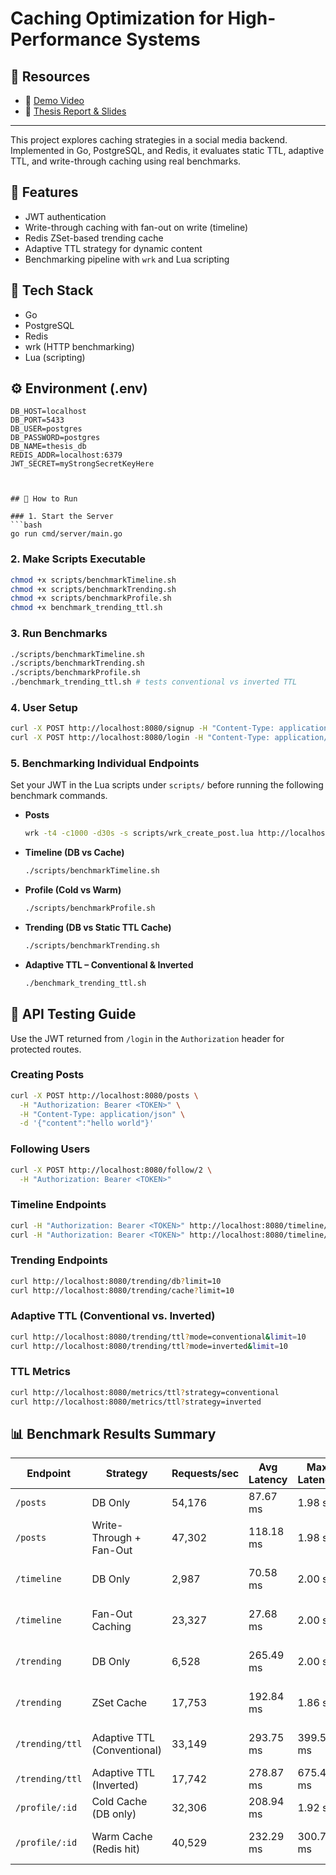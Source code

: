 # Caching Optimization for High-Performance Systems

## 📎 Resources

- 🔗 [Demo Video](https://www.youtube.com/watch?v=UdKiaBQyl5A)
- 📄 [Thesis Report & Slides](https://drive.google.com/drive/folders/1zzhBtGxGyeFITczU0Efz6mBtrRfZf2im)

---

This project explores caching strategies in a social media backend. Implemented in Go, PostgreSQL, and Redis, it evaluates static TTL, adaptive TTL, and write-through caching using real benchmarks.

## 🔧 Features

- JWT authentication
- Write-through caching with fan-out on write (timeline)
- Redis ZSet-based trending cache
- Adaptive TTL strategy for dynamic content
- Benchmarking pipeline with `wrk` and Lua scripting

## 🧪 Tech Stack

- Go
- PostgreSQL
- Redis
- wrk (HTTP benchmarking)
- Lua (scripting)

## ⚙️ Environment (.env)
```env
DB_HOST=localhost
DB_PORT=5433
DB_USER=postgres
DB_PASSWORD=postgres
DB_NAME=thesis_db
REDIS_ADDR=localhost:6379
JWT_SECRET=myStrongSecretKeyHere



## 🚀 How to Run

### 1. Start the Server
```bash
go run cmd/server/main.go
```

### 2. Make Scripts Executable
```bash
chmod +x scripts/benchmarkTimeline.sh
chmod +x scripts/benchmarkTrending.sh
chmod +x scripts/benchmarkProfile.sh
chmod +x benchmark_trending_ttl.sh
```

### 3. Run Benchmarks
```bash
./scripts/benchmarkTimeline.sh
./scripts/benchmarkTrending.sh
./scripts/benchmarkProfile.sh
./benchmark_trending_ttl.sh # tests conventional vs inverted TTL
```

### 4. User Setup
```bash
curl -X POST http://localhost:8080/signup -H "Content-Type: application/json" -d '{"username":"user2", "password":"password2"}'
curl -X POST http://localhost:8080/login -H "Content-Type: application/json" -d '{"username":"user1", "password":"password1"}'
```

### 5. Benchmarking Individual Endpoints
Set your JWT in the Lua scripts under `scripts/` before running the following
benchmark commands.

- **Posts**
  ```bash
  wrk -t4 -c1000 -d30s -s scripts/wrk_create_post.lua http://localhost:8080/posts
  ```
- **Timeline (DB vs Cache)**
  ```bash
  ./scripts/benchmarkTimeline.sh
  ```
- **Profile (Cold vs Warm)**
  ```bash
  ./scripts/benchmarkProfile.sh
  ```
- **Trending (DB vs Static TTL Cache)**
  ```bash
  ./scripts/benchmarkTrending.sh
  ```
- **Adaptive TTL – Conventional & Inverted**
  ```bash
  ./benchmark_trending_ttl.sh
  ```

## 🧪 API Testing Guide
Use the JWT returned from `/login` in the `Authorization` header for protected routes.

### Creating Posts
```bash
curl -X POST http://localhost:8080/posts \
  -H "Authorization: Bearer <TOKEN>" \
  -H "Content-Type: application/json" \
  -d '{"content":"hello world"}'
```

### Following Users
```bash
curl -X POST http://localhost:8080/follow/2 \
  -H "Authorization: Bearer <TOKEN>"
```

### Timeline Endpoints
```bash
curl -H "Authorization: Bearer <TOKEN>" http://localhost:8080/timeline/db
curl -H "Authorization: Bearer <TOKEN>" http://localhost:8080/timeline/cache
```

### Trending Endpoints
```bash
curl http://localhost:8080/trending/db?limit=10
curl http://localhost:8080/trending/cache?limit=10
```

### Adaptive TTL (Conventional vs. Inverted)
```bash
curl http://localhost:8080/trending/ttl?mode=conventional&limit=10
curl http://localhost:8080/trending/ttl?mode=inverted&limit=10
```

### TTL Metrics
```bash
curl http://localhost:8080/metrics/ttl?strategy=conventional
curl http://localhost:8080/metrics/ttl?strategy=inverted
```

## 📊 Benchmark Results Summary

| Endpoint         | Strategy                    | Requests/sec | Avg Latency | Max Latency | Transfer/sec | Key Observations                                      |
|------------------|-----------------------------|--------------|-------------|-------------|---------------|-------------------------------------------------------|
| `/posts`         | DB Only                     | 54,176       | 87.67 ms    | 1.98 s      | 8.99 MB/s     | No caching; high throughput.                         |
| `/posts`         | Write-Through + Fan-Out     | 47,302       | 118.18 ms   | 1.98 s      | 7.85 MB/s     | Slightly slower due to Redis and fan-out writes.     |
| `/timeline`      | DB Only                     | 2,987        | 70.58 ms    | 2.00 s      | 0.60 MB/s     | Low performance due to join-heavy DB operations.     |
| `/timeline`      | Fan-Out Caching             | 23,327       | 27.68 ms    | 2.00 s      | 4.35 MB/s     | ~8× faster; Redis list accelerates feed retrieval.   |
| `/trending`      | DB Only                     | 6,528        | 265.49 ms   | 2.00 s      | 1.23 MB/s     | Slow due to aggregation/sorting logic.               |
| `/trending`      | ZSet Cache                  | 17,753       | 192.84 ms   | 1.86 s      | 2.05 MB/s     | ~2.7× speedup; Redis ZSet enables fast ranking.      |
| `/trending/ttl`  | Adaptive TTL (Conventional) | 33,149       | 293.75 ms   | 399.51 ms   | 5.93 MB/s     | Best throughput overall; stable TTL for hot content. |
| `/trending/ttl`  | Adaptive TTL (Inverted)     | 17,742       | 278.87 ms   | 675.44 ms   | 3.11 MB/s     | Lower throughput; frequent evictions.                |
| `/profile/:id`   | Cold Cache (DB only)        | 32,306       | 208.94 ms   | 1.92 s      | 6.28 MB/s     | Moderate latency with many misses.                   |
| `/profile/:id`   | Warm Cache (Redis hit)      | 40,529       | 232.29 ms   | 300.73 ms   | 7.89 MB/s     | Improved throughput and lower DB load.               |

